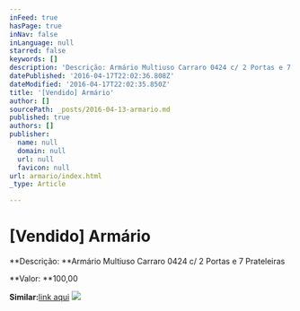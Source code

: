 ```yaml
---
inFeed: true
hasPage: true
inNav: false
inLanguage: null
starred: false
keywords: []
description: 'Descrição: Armário Multiuso Carraro 0424 c/ 2 Portas e 7 Prateleiras'
datePublished: '2016-04-17T22:02:36.808Z'
dateModified: '2016-04-17T22:02:35.850Z'
title: '[Vendido] Armário'
author: []
sourcePath: _posts/2016-04-13-armario.md
published: true
authors: []
publisher:
  name: null
  domain: null
  url: null
  favicon: null
url: armario/index.html
_type: Article

---
```

# \[Vendido\] Armário

**Descrição: **Armário Multiuso Carraro 0424 c/ 2 Portas e 7 Prateleiras

**Valor: **100,00

**Similar:**[link aqui][0]
![](https://s3-us-west-2.amazonaws.com/the-grid-img/p/20337f65db849578425f557392a7dac48536879c.jpg)

[0]: http://www.ortobelo.com.br/produtos_sub.asp?produto=2012&ref=726&site=62&origem=googleshopping&sub=2656&opcao=11430&gclid=CjwKEAjwubK4BRC1xczKrZyj3mkSJAC6ntgrcJu4HUJzqD7XAq49WSAuLgwOuqHy4Diux4j3UjrMexoCl-vw_wcB
